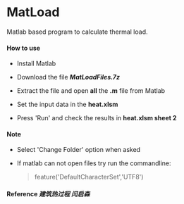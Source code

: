 MatLoad
=======

Matlab based program to calculate thermal load.

#### How to use
* Install Matlab

* Download the file **_MatLoadFiles.7z_**

* Extract the file and open **all** the **.m** file from Matlab
* Set the input data in the **heat.xlsm**

* Press 'Run' and check the results in **heat.xlsm sheet 2**
 


#### Note 
* Select 'Change Folder' option when asked 

* If matlab can not open files try run the commandline:

	>feature('DefaultCharacterSet','UTF8')

#### Reference **_建筑热过程 闫启森_**